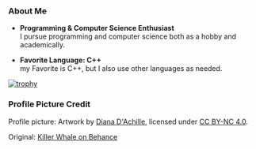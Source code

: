 ### About Me  
- **Programming & Computer Science Enthusiast**  
  I pursue programming and computer science both as a hobby and academically.  

- **Favorite Language: C++**  
  my Favorite is C++, but I also use other languages as needed.
  
[![trophy](https://github-profile-trophy.vercel.app/?username=leaf2326&theme=tokyonight&column=8)](https://github.com/ryo-ma/github-profile-trophy)
<!-- 
<p align="left"> 
  <img alt="Top Langs" height="150px" src="https://github-readme-stats.vercel.app/api/top-langs/?username=leaf2326&layout=compact&count_private=true&show_icons=true&theme=tokyonight" />
  <img alt="github stats" height="150px" src="https://github-readme-stats.vercel.app/api?username=leaf2326&count_private=true&show_icons=true&show_icons=true&theme=tokyonight" />
</p>
-->

### Profile Picture Credit

Profile picture: Artwork by [Diana D'Achille](https://www.behance.net/dachilledesigns), licensed under [CC BY-NC 4.0](https://creativecommons.org/licenses/by-nc/4.0/).

Original: [Killer Whale on Behance](https://www.behance.net/gallery/28054007/Killer-Whale)
